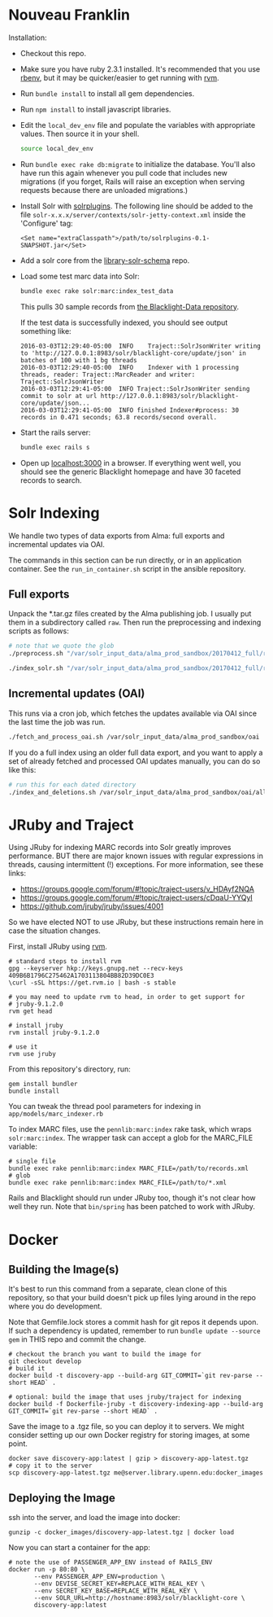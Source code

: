 
# Nouveau Franklin

Installation:

- Checkout this repo.

- Make sure you have ruby 2.3.1 installed. It's recommended that you
  use [rbenv](https://github.com/rbenv/rbenv), but it may be
  quicker/easier to get running with [rvm](https://rvm.io/).

- Run `bundle install` to install all gem dependencies.

- Run `npm install` to install javascript libraries.

- Edit the `local_dev_env` file and populate the variables with
  appropriate values. Then source it in your shell.

  ```bash
  source local_dev_env
  ```

- Run `bundle exec rake db:migrate` to initialize the database. You'll
  also have run this again whenever you pull code that includes new
  migrations (if you forget, Rails will raise an exception when serving
  requests because there are unloaded migrations.)

- Install Solr with
  [solrplugins](https://github.com/upenn-libraries/solrplugins). The following line should be added 
  to the file `solr-x.x.x/server/contexts/solr-jetty-context.xml` inside the 'Configure' tag:

  ```
  <Set name="extraClasspath">/path/to/solrplugins-0.1-SNAPSHOT.jar</Set>
  ```

- Add a solr core from the
  [library-solr-schema](https://gitlab.library.upenn.edu/discovery/library-solr-schema)
  repo.

- Load some test marc data into Solr:

  ```bash
  bundle exec rake solr:marc:index_test_data
  ```

  This pulls 30 sample records from
  [the Blacklight-Data repository](https://github.com/projectblacklight/blacklight-data).

  If the test data is successfully indexed, you should see output
  something like:
  
  ```
  2016-03-03T12:29:40-05:00  INFO    Traject::SolrJsonWriter writing to 'http://127.0.0.1:8983/solr/blacklight-core/update/json' in batches of 100 with 1 bg threads
  2016-03-03T12:29:40-05:00  INFO    Indexer with 1 processing threads, reader: Traject::MarcReader and writer: Traject::SolrJsonWriter
  2016-03-03T12:29:41-05:00  INFO Traject::SolrJsonWriter sending commit to solr at url http://127.0.0.1:8983/solr/blacklight-core/update/json...
  2016-03-03T12:29:41-05:00  INFO finished Indexer#process: 30 records in 0.471 seconds; 63.8 records/second overall.
  ```

- Start the rails server:

  ```bash
  bundle exec rails s
  ```

- Open up [localhost:3000](localhost:3000) in a browser.  If
  everything went well, you should see the generic Blacklight homepage
  and have 30 faceted records to search.

# Solr Indexing

We handle two types of data exports from Alma: full exports and
incremental updates via OAI.

The commands in this section can be run directly, or in an application
container. See the `run_in_container.sh` script in the ansible
repository.

## Full exports

Unpack the *.tar.gz files created by the Alma publishing job. I
usually put them in a subdirectory called `raw`. Then run the
preprocessing and indexing scripts as follows:

```bash
# note that we quote the glob
./preprocess.sh "/var/solr_input_data/alma_prod_sandbox/20170412_full/raw/fulltest*.xml"

./index_solr.sh "/var/solr_input_data/alma_prod_sandbox/20170412_full/raw/part*.xml"
```

## Incremental updates (OAI)

This runs via a cron job, which fetches the updates available via OAI
since the last time the job was run.

```bash
./fetch_and_process_oai.sh /var/solr_input_data/alma_prod_sandbox/oai
```

If you do a full index using an older full data export, and you want
to apply a set of already fetched and processed OAI updates manually,
you can do so like this:

```bash
# run this for each dated directory
./index_and_deletions.sh /var/solr_input_data/alma_prod_sandbox/oai/allTitles/2017_04_10_00_00 allTitles
```

# JRuby and Traject

Using JRuby for indexing MARC records into Solr greatly improves
performance. BUT there are major known issues with regular expressions
in threads, causing intermittent (!) exceptions. For more information,
see these links:

- https://groups.google.com/forum/#!topic/traject-users/v_HDAyf2NQA
- https://groups.google.com/forum/#!topic/traject-users/cDqaU-YYQyI
- https://github.com/jruby/jruby/issues/4001

So we have elected NOT to use JRuby, but these instructions remain
here in case the situation changes.

First, install JRuby using [rvm](https://rvm.io/).

```
# standard steps to install rvm
gpg --keyserver hkp://keys.gnupg.net --recv-keys 409B6B1796C275462A1703113804BB82D39DC0E3
\curl -sSL https://get.rvm.io | bash -s stable

# you may need to update rvm to head, in order to get support for
# jruby-9.1.2.0
rvm get head

# install jruby
rvm install jruby-9.1.2.0

# use it
rvm use jruby
```

From this repository's directory, run:

```
gem install bundler
bundle install
```

You can tweak the thread pool parameters for indexing in `app/models/marc_indexer.rb`

To index MARC files, use the `pennlib:marc:index` rake task, which
wraps `solr:marc:index`. The wrapper task can accept a glob for the
MARC_FILE variable:

```
# single file
bundle exec rake pennlib:marc:index MARC_FILE=/path/to/records.xml
# glob
bundle exec rake pennlib:marc:index MARC_FILE=/path/to/*.xml
```

Rails and Blacklight should run under JRuby too, though it's not clear
how well they run. Note that `bin/spring` has been patched to work
with JRuby.


# Docker

## Building the Image(s)

It's best to run this command from a separate, clean clone of this
repository, so that your build doesn't pick up files lying around in
the repo where you do development.

Note that Gemfile.lock stores a commit hash for git repos it depends
upon. If such a dependency is updated, remember to run `bundle update
--source gem` in THIS repo and commit the change.

```
# checkout the branch you want to build the image for
git checkout develop
# build it
docker build -t discovery-app --build-arg GIT_COMMIT=`git rev-parse --short HEAD` .

# optional: build the image that uses jruby/traject for indexing
docker build -f Dockerfile-jruby -t discovery-indexing-app --build-arg GIT_COMMIT=`git rev-parse --short HEAD` .
```

Save the image to a .tgz file, so you can deploy it to servers. We
might consider setting up our own Docker registry for storing images,
at some point.

```
docker save discovery-app:latest | gzip > discovery-app-latest.tgz
# copy it to the server
scp discovery-app-latest.tgz me@server.library.upenn.edu:docker_images
```

## Deploying the Image

ssh into the server, and load the image into docker:

```
gunzip -c docker_images/discovery-app-latest.tgz | docker load
```

Now you can start a container for the app:

```
# note the use of PASSENGER_APP_ENV instead of RAILS_ENV
docker run -p 80:80 \
       --env PASSENGER_APP_ENV=production \
       --env DEVISE_SECRET_KEY=REPLACE_WITH_REAL_KEY \
       --env SECRET_KEY_BASE=REPLACE_WITH_REAL_KEY \
       --env SOLR_URL=http://hostname:8983/solr/blacklight-core \
       discovery-app:latest
```

